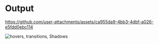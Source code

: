 #  Output



https://github.com/user-attachments/assets/ca955da9-4bb3-4dbf-a026-e5fdd0ebc114



![hovers, transitions, Shadows](https://github.com/user-attachments/assets/f915d8d7-1760-4a2e-9602-b9ed33d24faf)

